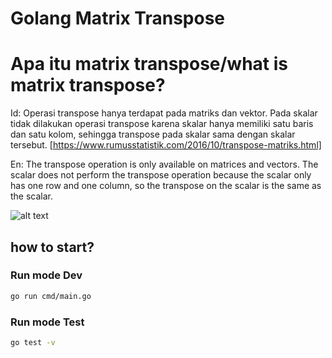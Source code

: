 # Golang Matrix Transpose

# Apa itu matrix transpose/what is matrix transpose?
Id:
Operasi transpose hanya terdapat pada matriks dan vektor. Pada skalar tidak dilakukan operasi transpose karena skalar hanya memiliki satu baris dan satu kolom, sehingga transpose pada skalar sama dengan skalar tersebut.
[https://www.rumusstatistik.com/2016/10/transpose-matriks.html]

En:
The transpose operation is only available on matrices and vectors. The scalar does not perform the transpose operation because the scalar only has one row and one column, so the transpose on the scalar is the same as the scalar.


![alt text](https://cdn.staticaly.com/img/1.bp.blogspot.com/-w8c0f0iRwdo/WAZFQri16BI/AAAAAAAABTA/baeid-aNt6kUNXmGKiVLEEwvCF545goywCLcB/s1600/matriks-simetris-2.PNG)


## how to start?
### Run mode Dev
```bash
go run cmd/main.go
```

### Run mode Test
```bash
go test -v
```
